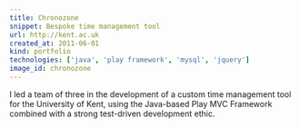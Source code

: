 ```yaml
---
title: Chronozone
snippet: Bespoke time management tool
url: http://kent.ac.uk
created_at: 2011-06-01
kind: portfolio
technologies: ['java', 'play framework', 'mysql', 'jquery']
image_id: chronozone
---
```


I led a team of three in the development of a custom time management tool for the University of Kent, using the Java-based Play MVC Framework combined with a strong test-driven development ethic.